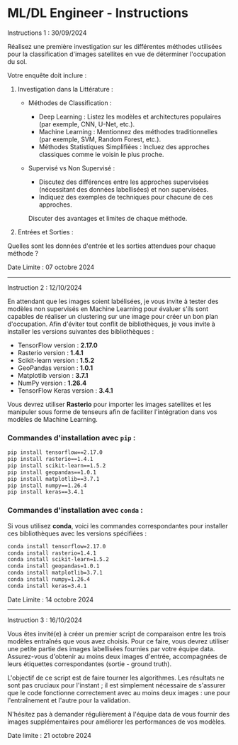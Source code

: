 
# ML/DL Engineer - Instructions

Instructions 1 : 30/09/2024  
 
   Réalisez une première investigation sur les différentes méthodes utilisées pour la classification d'images satellites en vue de déterminer l'occupation du sol. 
   
   Votre enquête doit inclure :
   
1. Investigation dans la Littérature :

   - Méthodes de Classification :  
     - Deep Learning : Listez les modèles et architectures populaires (par exemple, CNN, U-Net, etc.).
     - Machine Learning : Mentionnez des méthodes traditionnelles (par exemple, SVM, Random Forest, etc.).
     - Méthodes Statistiques Simplifiées : Incluez des approches classiques comme le voisin le plus proche.

   - Supervisé vs Non Supervisé :  
     - Discutez des différences entre les approches supervisées (nécessitant des données labellisées) et non supervisées.
     - Indiquez des exemples de techniques pour chacune de ces approches.

      Discuter des avantages et limites de chaque méthode.

2. Entrées et Sorties :
   
  Quelles sont les données d'entrée et les sorties attendues pour chaque méthode ?


Date Limite : 07 octobre 2024


------------------------------------------------------------------------------------------------------------------------------------

Instruction 2 : 12/10/2024

En attendant que les images soient labélisées, je vous invite à  tester des modèles non supervisés en Machine Learning pour évaluer s'ils sont capables de réaliser un clustering sur une image pour créer un bon plan d'occupation. Afin d'éviter tout conflit de bibliothèques, je vous invite à installer les versions suivantes des bibliothèques :

- TensorFlow version : **2.17.0**
- Rasterio version : **1.4.1**
- Scikit-learn version : **1.5.2**
- GeoPandas version : **1.0.1**
- Matplotlib version : **3.7.1**
- NumPy version : **1.26.4**
- TensorFlow Keras version : **3.4.1**

Vous devrez  utiliser **Rasterio** pour importer les images satellites et les manipuler sous forme de tenseurs afin de faciliter l'intégration dans vos modèles de Machine Learning.

### Commandes d'installation avec `pip` :

```bash
pip install tensorflow==2.17.0
pip install rasterio==1.4.1
pip install scikit-learn==1.5.2
pip install geopandas==1.0.1
pip install matplotlib==3.7.1
pip install numpy==1.26.4
pip install keras==3.4.1
```

### Commandes d'installation avec `conda` :

Si vous utilisez **conda**, voici les commandes correspondantes pour installer ces bibliothèques avec les versions spécifiées :

```bash
conda install tensorflow=2.17.0
conda install rasterio=1.4.1
conda install scikit-learn=1.5.2
conda install geopandas=1.0.1
conda install matplotlib=3.7.1
conda install numpy=1.26.4
conda install keras=3.4.1
```

Date Limite : 14 octobre 2024

------------------------------------------------------------------------------------------------------------------------------------



Instruction 3 : 16/10/2024

Vous êtes invité(e) à créer un premier script de comparaison entre les trois modèles entraînés que vous avez choisis. Pour ce faire, vous devrez utiliser une petite partie des images labellisées fournies par votre équipe data. Assurez-vous d'obtenir au moins deux images d'entrée, accompagnées de leurs étiquettes correspondantes (sortie - ground truth).

L'objectif de ce script est de faire tourner les algorithmes. Les résultats ne sont pas cruciaux pour l'instant ; il est simplement nécessaire de s'assurer que le code fonctionne correctement avec au moins deux images : une pour l'entraînement et l'autre pour la validation.

N'hésitez pas à demander régulièrement à l'équipe data de vous fournir des images supplémentaires pour améliorer les performances de vos modèles.

Date limite : 21 octobre 2024



